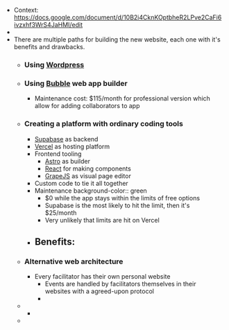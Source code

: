 - Context: https://docs.google.com/document/d/10B2i4CknKOptbheR2LPve2CaFi6ivzxhf3WrS4JaHMI/edit
-
- There are multiple paths for building the new website, each one with it's benefits and drawbacks.
	- ### Using [Wordpress](https://wordpress.org/)
	- ### Using [Bubble](https://bubble.io/) web app builder
		- Maintenance cost: $115/month for professional version which allow for adding collaborators to app
	- ### Creating a platform with ordinary coding tools
		- [Supabase](https://supabase.com/) as backend
		- [Vercel](https://vercel.com/) as hosting platform
		- Frontend tooling
			- [Astro](https://astro.build/) as builder
			- [React](https://reactjs.org/) for making components
			- [GrapeJS](https://grapesjs.com) as visual page editor
		- Custom code to tie it all together
		- Maintenance
		  background-color:: green
			- $0 while the app stays within the limits of free options
			- Supabase is the most likely to hit the limit, then it's $25/month
			- Very unlikely that limits are hit on Vercel
		- Benefits:
			-
	- ### Alternative web architecture
		- Every facilitator has their own personal website
			- Events are handled by facilitators themselves in their websites with a agreed-upon protocol
			-
	-
		-
	-